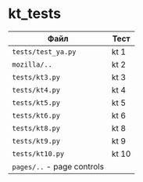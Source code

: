 # kt_tests

| Файл               | Тест |
|--------------------|------|
| `tests/test_ya.py` | kt 1 |
| `mozilla/..`       | kt 2 |
| `tests/kt3.py`     | kt 3 |
| `tests/kt4.py`     | kt 4 |
| `tests/kt5.py`     | kt 5 |
| `tests/kt6.py`     | kt 6 |
| `tests/kt8.py`     | kt 8 |
| `tests/kt9.py`     | kt 9 |
| `tests/kt10.py`    | kt 10|
| `pages/..` - page controls|
